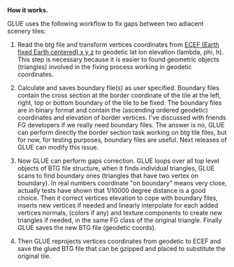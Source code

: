 **How it works.**

GLUE uses the following workflow to fix gaps between two adiacent scenery tiles:

1) Read the btg file and transform vertices coordinates from [ECEF (Earth fixed Earth centered) x y z](http://en.wikipedia.org/wiki/ECEF) to geodetic lat lon elevation (lambda, phi, h). This step is necessary because it is easier to found geometric objects (triangles) involved in the fixing process working in geodetic coordinates.

2) Calculate and saves boundary file(s) as user specified. Boundary files contain the cross section at the border coordinate of the tile at the left, right, top or bottom boundary of the tile to be fixed.
The boundary files are in binary format and contain the (ascending ordered geodetic) coordinates and elevation of border vertices.
I've discussed with friends FG developers if we really need boundary files. The answer is no, GLUE can perform directly the border section task working on btg tile files, but for now, for testing purposes, boundary files are useful. Next releases of GLUE can modify this issue.

3) Now GLUE can perform gaps correction. GLUE loops over all top level objects of BTG file structure, when it finds individual triangles, GLUE scans to find boundary ones (triangles that have two vertex on boundary). 
In real numbers coordinate "on boundary" means very close, actually tests have shown that 1/10000 degree distance is a good choice.
Then it correct vertices elevation to cope with boundary files, inserts new vertices if needed and linearly interpolate for each added vertices normals, (colors if any) and texture components to create new triangles if needed, in the same FG class  of the original triangle.
Finally GLUE saves the new BTG file (geodetic coords).

4) Then GLUE reprojects vertices coordinates from geodetic to ECEF and save the glued BTG file that can be gzipped and placed to substitute the original tile.
